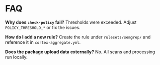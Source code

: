# FAQ

**Why does `check-policy` fail?**
Thresholds were exceeded. Adjust `POLICY_THRESHOLD_*` or fix the issues.

**How do I add a new rule?**
Create the rule under `rulesets/semgrep/` and reference it in `cortex-aggregate.yml`.

**Does the package upload data externally?**
No. All scans and processing run locally.
